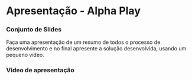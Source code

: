 # Apresentação - Alpha Play

### Conjunto de Slides
Faça uma apresentação de um resumo de todos o processo de desenvolvimento e no final apresente a solução desenvolvida, usando um pequeno vídeo.


### Vídeo de apresentação
